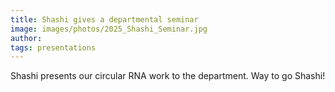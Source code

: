 ```yaml
---
title: Shashi gives a departmental seminar
image: images/photos/2025_Shashi_Seminar.jpg
author:
tags: presentations
---
```


Shashi presents our circular RNA work to the department. Way to go Shashi! 